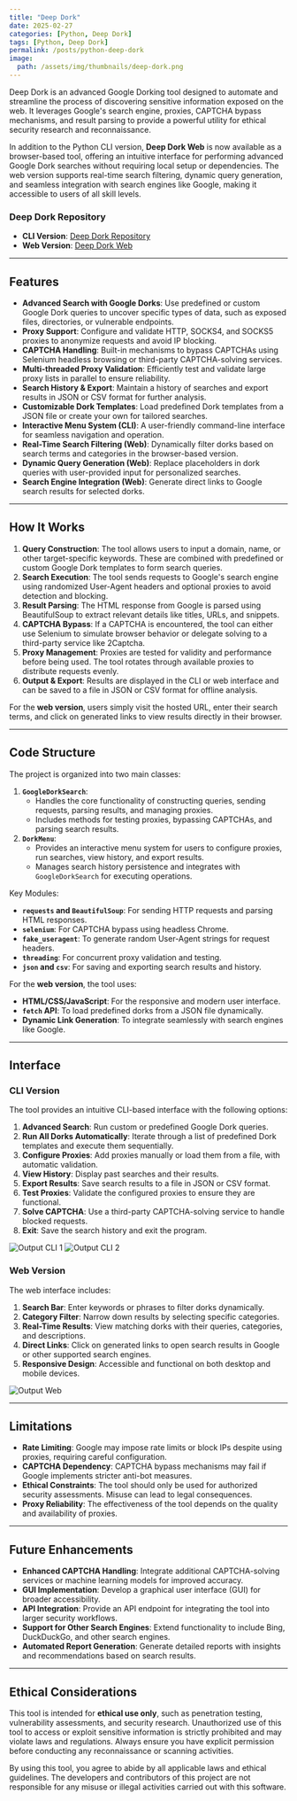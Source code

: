 ```yaml
---
title: "Deep Dork"
date: 2025-02-27
categories: [Python, Deep Dork]
tags: [Python, Deep Dork]
permalink: /posts/python-deep-dork
image:
  path: /assets/img/thumbnails/deep-dork.png
---
```


Deep Dork is an advanced Google Dorking tool designed to automate and streamline the process of discovering sensitive information exposed on the web. It leverages Google's search engine, proxies, CAPTCHA bypass mechanisms, and result parsing to provide a powerful utility for ethical security research and reconnaissance.

In addition to the Python CLI version, **Deep Dork Web** is now available as a browser-based tool, offering an intuitive interface for performing advanced Google Dork searches without requiring local setup or dependencies. The web version supports real-time search filtering, dynamic query generation, and seamless integration with search engines like Google, making it accessible to users of all skill levels.

### **Deep Dork Repository**
- **CLI Version**: [Deep Dork Repository](https://github.com/Diogo-Lages/Deep-Dork)
- **Web Version**: [Deep Dork Web](https://diogo-lages.github.io/Deep-Dork-Web/)

---
## Features
- **Advanced Search with Google Dorks**: Use predefined or custom Google Dork queries to uncover specific types of data, such as exposed files, directories, or vulnerable endpoints.
- **Proxy Support**: Configure and validate HTTP, SOCKS4, and SOCKS5 proxies to anonymize requests and avoid IP blocking.
- **CAPTCHA Handling**: Built-in mechanisms to bypass CAPTCHAs using Selenium headless browsing or third-party CAPTCHA-solving services.
- **Multi-threaded Proxy Validation**: Efficiently test and validate large proxy lists in parallel to ensure reliability.
- **Search History & Export**: Maintain a history of searches and export results in JSON or CSV format for further analysis.
- **Customizable Dork Templates**: Load predefined Dork templates from a JSON file or create your own for tailored searches.
- **Interactive Menu System (CLI)**: A user-friendly command-line interface for seamless navigation and operation.
- **Real-Time Search Filtering (Web)**: Dynamically filter dorks based on search terms and categories in the browser-based version.
- **Dynamic Query Generation (Web)**: Replace placeholders in dork queries with user-provided input for personalized searches.
- **Search Engine Integration (Web)**: Generate direct links to Google search results for selected dorks.

---
## How It Works
1. **Query Construction**: The tool allows users to input a domain, name, or other target-specific keywords. These are combined with predefined or custom Google Dork templates to form search queries.
2. **Search Execution**: The tool sends requests to Google's search engine using randomized User-Agent headers and optional proxies to avoid detection and blocking.
3. **Result Parsing**: The HTML response from Google is parsed using BeautifulSoup to extract relevant details like titles, URLs, and snippets.
4. **CAPTCHA Bypass**: If a CAPTCHA is encountered, the tool can either use Selenium to simulate browser behavior or delegate solving to a third-party service like 2Captcha.
5. **Proxy Management**: Proxies are tested for validity and performance before being used. The tool rotates through available proxies to distribute requests evenly.
6. **Output & Export**: Results are displayed in the CLI or web interface and can be saved to a file in JSON or CSV format for offline analysis.

For the **web version**, users simply visit the hosted URL, enter their search terms, and click on generated links to view results directly in their browser.

---
## Code Structure
The project is organized into two main classes:
1. **`GoogleDorkSearch`**:
   - Handles the core functionality of constructing queries, sending requests, parsing results, and managing proxies.
   - Includes methods for testing proxies, bypassing CAPTCHAs, and parsing search results.
2. **`DorkMenu`**:
   - Provides an interactive menu system for users to configure proxies, run searches, view history, and export results.
   - Manages search history persistence and integrates with `GoogleDorkSearch` for executing operations.

Key Modules:
- **`requests` and `BeautifulSoup`**: For sending HTTP requests and parsing HTML responses.
- **`selenium`**: For CAPTCHA bypass using headless Chrome.
- **`fake_useragent`**: To generate random User-Agent strings for request headers.
- **`threading`**: For concurrent proxy validation and testing.
- **`json` and `csv`**: For saving and exporting search results and history.

For the **web version**, the tool uses:
- **HTML/CSS/JavaScript**: For the responsive and modern user interface.
- **`fetch` API**: To load predefined dorks from a JSON file dynamically.
- **Dynamic Link Generation**: To integrate seamlessly with search engines like Google.

---
## Interface
### CLI Version
The tool provides an intuitive CLI-based interface with the following options:
1. **Advanced Search**: Run custom or predefined Google Dork queries.
2. **Run All Dorks Automatically**: Iterate through a list of predefined Dork templates and execute them sequentially.
3. **Configure Proxies**: Add proxies manually or load them from a file, with automatic validation.
4. **View History**: Display past searches and their results.
5. **Export Results**: Save search results to a file in JSON or CSV format.
6. **Test Proxies**: Validate the configured proxies to ensure they are functional.
7. **Solve CAPTCHA**: Use a third-party CAPTCHA-solving service to handle blocked requests.
8. **Exit**: Save the search history and exit the program.

![Output CLI 1](/assets/img/Output1-Deep-Dork.png)
![Output CLI 2](/assets/img/Output2-Deep-Dork.png)


### Web Version
The web interface includes:
1. **Search Bar**: Enter keywords or phrases to filter dorks dynamically.
2. **Category Filter**: Narrow down results by selecting specific categories.
3. **Real-Time Results**: View matching dorks with their queries, categories, and descriptions.
4. **Direct Links**: Click on generated links to open search results in Google or other supported search engines.
5. **Responsive Design**: Accessible and functional on both desktop and mobile devices.


![Output Web](/assets/img/Output-Deep-Dork-Web.png)

---
## Limitations
- **Rate Limiting**: Google may impose rate limits or block IPs despite using proxies, requiring careful configuration.
- **CAPTCHA Dependency**: CAPTCHA bypass mechanisms may fail if Google implements stricter anti-bot measures.
- **Ethical Constraints**: The tool should only be used for authorized security assessments. Misuse can lead to legal consequences.
- **Proxy Reliability**: The effectiveness of the tool depends on the quality and availability of proxies.

---
## Future Enhancements
- **Enhanced CAPTCHA Handling**: Integrate additional CAPTCHA-solving services or machine learning models for improved accuracy.
- **GUI Implementation**: Develop a graphical user interface (GUI) for broader accessibility.
- **API Integration**: Provide an API endpoint for integrating the tool into larger security workflows.
- **Support for Other Search Engines**: Extend functionality to include Bing, DuckDuckGo, and other search engines.
- **Automated Report Generation**: Generate detailed reports with insights and recommendations based on search results.

---
## Ethical Considerations
This tool is intended for **ethical use only**, such as penetration testing, vulnerability assessments, and security research. Unauthorized use of this tool to access or exploit sensitive information is strictly prohibited and may violate laws and regulations. Always ensure you have explicit permission before conducting any reconnaissance or scanning activities.

By using this tool, you agree to abide by all applicable laws and ethical guidelines. The developers and contributors of this project are not responsible for any misuse or illegal activities carried out with this software.
